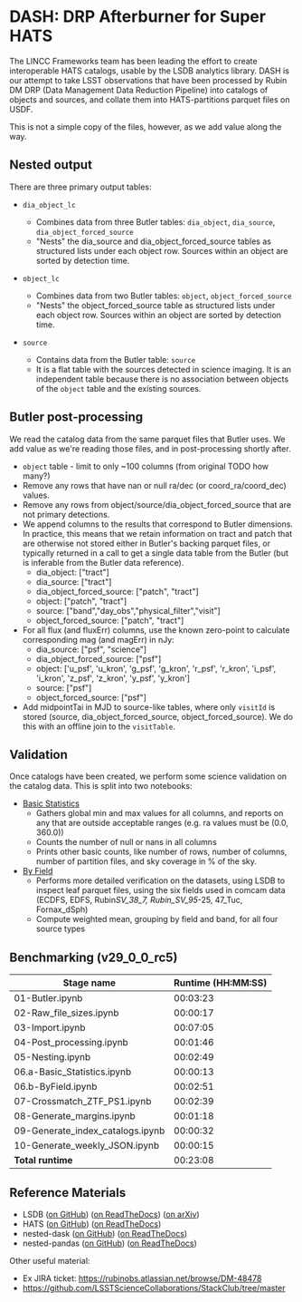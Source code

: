 # DASH: DRP Afterburner for Super HATS

The LINCC Frameworks team has been leading the effort to create interoperable
HATS catalogs, usable by the LSDB analytics library. DASH is our attempt to take
LSST observations that have been processed by Rubin DM DRP (Data Management
Data Reduction Pipeline) into catalogs of objects and sources, and collate them
into HATS-partitions parquet files on USDF.

This is not a simple copy of the files, however, as we add value along the way.

## Nested output

There are three primary output tables:

- `dia_object_lc`
  - Combines data from three Butler tables: `dia_object`, `dia_source`, `dia_object_forced_source`
  - "Nests" the dia_source and dia_object_forced_source tables as structured
    lists under each object row. Sources within an object are sorted by detection time.
- `object_lc`

  - Combines data from two Butler tables: `object`, `object_forced_source`
  - "Nests" the object_forced_source table as structured lists under each object row. Sources
    within an object are sorted by detection time.

- `source`
  - Contains data from the Butler table: `source`
  - It is a flat table with the sources detected in science imaging. It is an independent
    table because there is no association between objects of the `object` table and the
    existing sources.

## Butler post-processing

We read the catalog data from the same parquet files that Butler uses.
We add value as we're reading those files, and in post-processing shortly after.

- `object` table - limit to only ~100 columns (from original TODO how many?)
- Remove any rows that have nan or null ra/dec (or coord_ra/coord_dec) values.
- Remove any rows from object/source/dia_object_forced_source that are not primary detections.
- We append columns to the results that correspond to Butler dimensions.
  In practice, this means that we retain information on tract and patch that
  are otherwise not stored either in Butler's backing parquet files, or typically
  returned in a call to get a single data table from the Butler (but is inferable
  from the Butler data reference).
  - dia_object: ["tract"]
  - dia_source: ["tract"]
  - dia_object_forced_source: ["patch", "tract"]
  - object: ["patch", "tract"]
  - source: ["band","day_obs","physical_filter","visit"]
  - object_forced_source: ["patch", "tract"]
- For all flux (and fluxErr) columns, use the known zero-point to calculate
  corresponding mag (and magErr) in nJy:
  - dia_source: ["psf", "science"]
  - dia_object_forced_source: ["psf"]
  - object: ['u_psf', 'u_kron', 'g_psf', 'g_kron', 'r_psf', 'r_kron', 'i_psf', 'i_kron', 'z_psf', 'z_kron', 'y_psf', 'y_kron']
  - source: ["psf"]
  - object_forced_source: ["psf"]
- Add midpointTai in MJD to source-like tables, where only `visitId` is stored
  (source, dia_object_forced_source, object_forced_source). We do this with an offline join to the
  `visitTable`.

## Validation

Once catalogs have been created, we perform some science validation on the catalog data. This is split into two notebooks:

- [Basic Statistics](../dash/06.a-Basic%20Statistics.ipynb)
  - Gathers global min and max values for all columns, and reports on any that
    are outside acceptable ranges (e.g. ra values must be (0.0, 360.0))
  - Counts the number of null or nans in all columns
  - Prints other basic counts, like number of rows, number of columns,
    number of partition files, and sky coverage in % of the sky.
- [By Field](../dash/06.b-ByField.ipynb)
  - Performs more detailed verification on the datasets, using LSDB to inspect
    leaf parquet files, using the six fields used in comcam data
    (ECDFS, EDFS, Rubin*SV_38_7, Rubin_SV_95*-25, 47_Tuc, Fornax_dSph)
  - Compute weighted mean, grouping by field and band, for all four source types

## Benchmarking (v29_0_0_rc5)

| Stage name                       | Runtime (HH:MM:SS) |
| -------------------------------- | ------------------ |
| 01-Butler.ipynb                  | 00:03:23           |
| 02-Raw_file_sizes.ipynb          | 00:00:17           |
| 03-Import.ipynb                  | 00:07:05           |
| 04-Post_processing.ipynb         | 00:01:46           |
| 05-Nesting.ipynb                 | 00:02:49           |
| 06.a-Basic_Statistics.ipynb      | 00:00:13           |
| 06.b-ByField.ipynb               | 00:02:51           |
| 07-Crossmatch_ZTF_PS1.ipynb      | 00:02:39           |
| 08-Generate_margins.ipynb        | 00:01:18           |
| 09-Generate_index_catalogs.ipynb | 00:00:32           |
| 10-Generate_weekly_JSON.ipynb    | 00:00:15           |
| **Total runtime**                | 00:23:08           |

## Reference Materials

- LSDB ([on GitHub](https://github.com/astronomy-commons/lsdb))
  ([on ReadTheDocs](https://lsdb.readthedocs.io/en/stable/))
  ([on arXiv](https://ui.adsabs.harvard.edu/abs/2025arXiv250102103C))
- HATS ([on GitHub](https://github.com/astronomy-commons/hats))
  ([on ReadTheDocs](https://hats.readthedocs.io/en/stable/))
- nested-dask ([on GitHub](https://github.com/lincc-frameworks/nested-dask))
  ([on ReadTheDocs](https://nested-dask.readthedocs.io/en/stable/))
- nested-pandas ([on GitHub](https://github.com/lincc-frameworks/nested-pandas))
  ([on ReadTheDocs](https://nested-pandas.readthedocs.io/en/stable/))

Other useful material:

- Ex JIRA ticket: https://rubinobs.atlassian.net/browse/DM-48478
- https://github.com/LSSTScienceCollaborations/StackClub/tree/master
